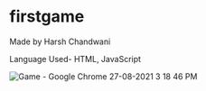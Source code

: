 # firstgame
Made by Harsh Chandwani

Language Used- HTML, JavaScript


![Game - Google Chrome 27-08-2021 3 18 46 PM](https://user-images.githubusercontent.com/67815775/131109827-3517bdf6-89d6-41a8-8abd-84c1ee8f2887.png)
